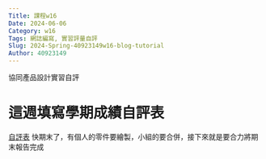 ```yaml
---
Title: 課程w16
Date: 2024-06-06
Category: w16
Tags: 網誌編寫, 實習評量自評
Slug: 2024-Spring-40923149w16-blog-tutorial
Author: 40923149
---
```


協同產品設計實習自評

<!-- PELICAN_END_SUMMARY -->
# 這週填寫學期成績自評表
[自評表](https://docs.google.com/forms/d/e/1FAIpQLSduO5lTJtheYfoQEzIJPj8Ub6T7K2VdkTwIarz5_T7Ue1ECCg/viewform)
快期末了，有個人的零件要繪製，小組的要合併，接下來就是要合力將期末報告完成

